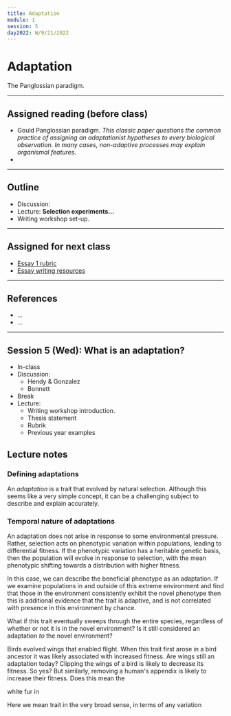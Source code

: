 ```yaml
---
title: Adaptation
module: 1
session: 5
day2022: W/9/21/2022
---
```


# Adaptation

The Panglossian paradigm.

---

## Assigned reading (before class)
- Gould Panglossian paradigm. *This classic paper questions the common practice
of assigning an adaptationist hypotheses to every biological observation. In 
many cases, non-adaptive processes may explain organismal features.*
- 

---

## Outline
- Discussion:
- Lecture: **Selection experiments...**		
- Writing workshop set-up.

----

## Assigned for next class
- [Essay 1 rubric](...)
- [Essay writing resources](...)

----

## References
- ...
- ...

----

## Session 5 (Wed): What is an adaptation?

- In-class
- Discussion:
	- Hendy & Gonzalez
	- Bonnett
- Break
- Lecture:
	- Writing workshop introduction.
	- Thesis statement
	- Rubrik
	- Previous year examples

## Lecture notes

### Defining adaptations
An *adaptation* is a trait that evolved by natural selection. Although 
this seems like a very simple concept, it can be a challenging subject 
to describe and explain accurately. 

### Temporal nature of adaptations
An adaptation does not arise in response to some environmental pressure. 
Rather, selection acts on phenotypic variation within populations, leading
to differential fitness. If the phenotypic variation has a heritable genetic
basis, then the population will evolve in response to selection, with the
mean phenotypic shifting towards a distribution with higher fitness.

In this case, we can describe the beneficial phenotype as an adaptation. 
If we examine populations in and outside of this extreme environment and
find that those in the environment consistently exhibit the novel phenotype
then this is additional evidence that the trait is adaptive, and is not 
correlated with presence in this environment by chance.

What if this trait eventually sweeps through the entire species, regardless
of whether or not it is in the novel environment? Is it still considered an
adaptation *to* the novel environment? 

Birds evolved wings that enabled flight. When this trait first arose in 
a bird ancestor it was likely associated with increased fitness. Are wings
still an adaptation today? Clipping the wings of a bird is likely to 
decrease its fitness. So yes? But similarly, removing a human's appendix
is likely to increase their fitness. Does this mean the 


white fur in 

Here we 
mean trait in the very broad sense, in terms of any variation 